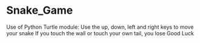 # Snake_Game
Use of Python Turtle module:
Use the up, down, left and right keys to move your snake
If you touch the wall or touch your own tail, you lose 
Good Luck
